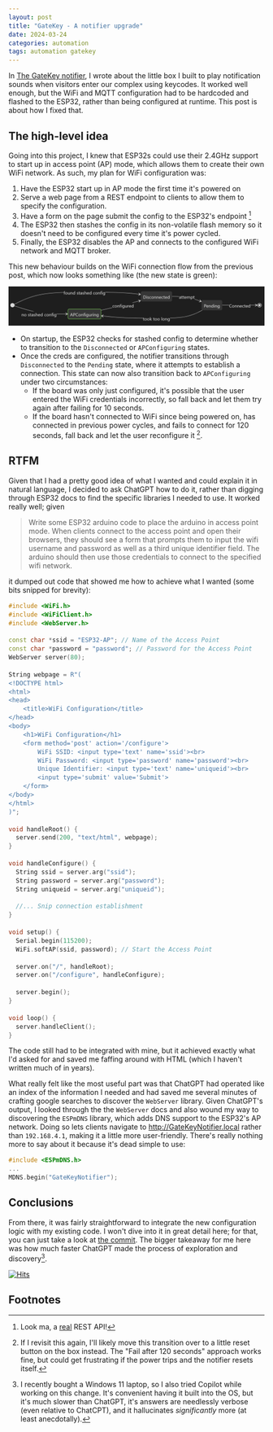 ```yaml
---
layout: post
title: "GateKey - A notifier upgrade"
date: 2024-03-24
categories: automation
tags: automation gatekey
---
```


In [The GateKey notifier](https://brydonleonard.github.io/automation/2023/12/31/gatekey-notifier.html), I wrote about the little box I built to play notification sounds when visitors enter our complex using keycodes. It worked well enough, but the WiFi and MQTT configuration had to be hardcoded and flashed to the ESP32, rather than being configured at runtime. This post is about how I fixed that.

## The high-level idea

Going into this project, I knew that ESP32s could use their 2.4GHz support to start up in access point (AP) mode, which allows them to create their own WiFi network. As such, my plan for WiFi configuration was:
1. Have the ESP32 start up in AP mode the first time it's powered on
2. Serve a web page from a REST endpoint to clients to allow them to specify the configuration.
3. Have a form on the page submit the config to the ESP32's endpoint [^1]
4. The ESP32 then stashes the config in its non-volatile flash memory so it doesn't need to be configured every time it's power cycled.
5. Finally, the ESP32 disables the AP and connects to the configured WiFi network and MQTT broker.

This new behaviour builds on the WiFi connection flow from the previous post, which now looks something like (the new state is green):

![Notifier WiFi connection diagram](/assets/images/2024-03-24-gatekey-notifier-upgrade/NotifierWifiFlow.png)

- On startup, the ESP32 checks for stashed config to determine whether to transition to the `Disconnected` or `APConfiguring` states.
- Once the creds are configured, the notifier transitions through `Disconnected` to the `Pending` state, where it attempts to establish a connection. This state can now also transition back to `APConfiguring` under two circumstances:
	- If the board was only just configured, it's possible that the user entered the WiFi credentials incorrectly, so fall back and let them try again after failing for 10 seconds.
	- If the board hasn't connected to WiFi since being powered on, has connected in previous power cycles, and fails to connect for 120 seconds, fall back and let the user reconfigure it [^2].

## RTFM

Given that I had a pretty good idea of what I wanted and could explain it in natural language, I decided to ask ChatGPT how to do it, rather than digging through ESP32 docs to find the specific libraries I needed to use. It worked really well; given

> Write some ESP32 arduino code to place the arduino in access point mode. When clients connect to the access point and open their browsers, they should see a form that prompts them to input the wifi username and password as well as a third unique identifier field. The arduino should then use those credentials to connect to the specified wifi network.

it dumped out code that showed me how to achieve what I wanted (some bits snipped for brevity):

```cpp
#include <WiFi.h>
#include <WiFiClient.h>
#include <WebServer.h>

const char *ssid = "ESP32-AP"; // Name of the Access Point
const char *password = "password"; // Password for the Access Point
WebServer server(80);

String webpage = R"(
<!DOCTYPE html>
<html>
<head>
    <title>WiFi Configuration</title>
</head>
<body>
    <h1>WiFi Configuration</h1>
    <form method='post' action='/configure'>
        WiFi SSID: <input type='text' name='ssid'><br>
        WiFi Password: <input type='password' name='password'><br>
        Unique Identifier: <input type='text' name='uniqueid'><br>
        <input type='submit' value='Submit'>
    </form>
</body>
</html>
)";

void handleRoot() {
  server.send(200, "text/html", webpage);
}

void handleConfigure() {
  String ssid = server.arg("ssid");
  String password = server.arg("password");
  String uniqueid = server.arg("uniqueid");

  //... Snip connection establishment
}

void setup() {
  Serial.begin(115200);
  WiFi.softAP(ssid, password); // Start the Access Point
  
  server.on("/", handleRoot);
  server.on("/configure", handleConfigure);
  
  server.begin();
}

void loop() {
  server.handleClient();
}
```

The code still had to be integrated with mine, but it achieved exactly what I'd asked for and saved me faffing around with HTML (which I haven't written much of in years). 

What really felt like the most useful part was that ChatGPT had operated like an index of the information I needed and had saved me several minutes of crafting google searches to discover the `WebServer` library. Given ChatGPT's output, I looked through the the `WebServer` docs and also wound my way to discovering the `ESPmDNS` library, which adds DNS support to the ESP32's AP network. Doing so lets clients navigate to http://GateKeyNotifier.local rather than `192.168.4.1`, making it a little more user-friendly. There's really nothing more to say about it because it's dead simple to use:

```cpp
#include <ESPmDNS.h>
...
MDNS.begin("GateKeyNotifier");
```
## Conclusions

From there, it was fairly straightforward to integrate the new configuration logic with my existing code. I won't dive into it in great detail here; for that, you can just take a look at [the commit](https://github.com/BrydonLeonard/GateKeyNotifier/commit/aabd957ce962233527df9afadd68cef14ab8208e). The bigger takeaway for me here was how much faster ChatGPT made the process of exploration and discovery[^3].

[![Hits](https://hits.seeyoufarm.com/api/count/incr/badge.svg?url=https%3A%2F%2Fbrydonleonard.github.io%2Fautomation%2F2024%2F03%2F24%2Fgatekey-notifier-wifi-upgrade.html&count_bg=%2379C83D&title_bg=%23555555&icon=&icon_color=%23E7E7E7&title=hits&edge_flat=false)](https://hits.seeyoufarm.com)

## Footnotes

[^1]: Look ma, a [real](https://htmx.org/essays/how-did-rest-come-to-mean-the-opposite-of-rest/) REST API!
[^2]: If I revisit this again, I'll likely move this transition over to a little reset button on the box instead. The "Fail after 120 seconds" approach works fine, but could get frustrating if the power trips and the notifier resets itself.
[^3]: I recently bought a Windows 11 laptop, so I also tried Copilot while working on this change. It's convenient having it built into the OS, but it's much slower than ChatGPT, it's answers are needlessly verbose (even relative to ChatCPT), and it hallucinates _significantly_ more (at least anecdotally).

